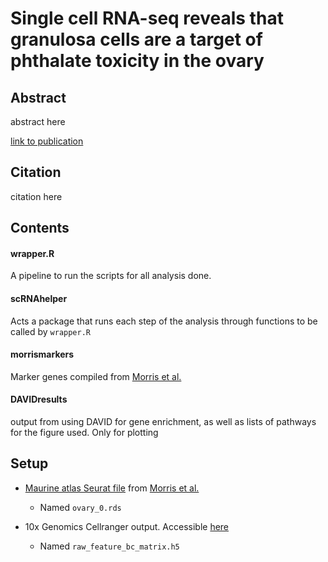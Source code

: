# Single cell RNA-seq reveals that granulosa cells are a target of phthalate toxicity in the ovary

## Abstract

abstract here

[link to publication](ADD%20LINK%20HERE)

## Citation

citation here

## Contents

#### wrapper.R

A pipeline to run the scripts for all analysis done.

#### scRNAhelper

Acts a package that runs each step of the analysis through functions to be called by `wrapper.R`

#### morrismarkers

Marker genes compiled from [Morris et al.](https://doi.org/10.7554/elife.77239)

#### DAVIDresults

output from using DAVID for gene enrichment, as well as lists of pathways for the figure used. Only for plotting

## Setup

-   [Maurine atlas Seurat file](https://singlecell.broadinstitute.org/single_cell/study/SCP1914/a-single-cell-atlas-of-the-cycling-murine-ovary) from [Morris et al.](https://doi.org/10.7554/elife.77239)

    -   Named `ovary_0.rds`

-   10x Genomics Cellranger output. Accessible [here](ADD%20LINK%20HERE)

    -   Named `raw_feature_bc_matrix.h5`
